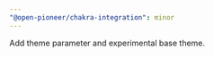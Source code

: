 ```yaml
---
"@open-pioneer/chakra-integration": minor
---
```


Add theme parameter and experimental base theme.
